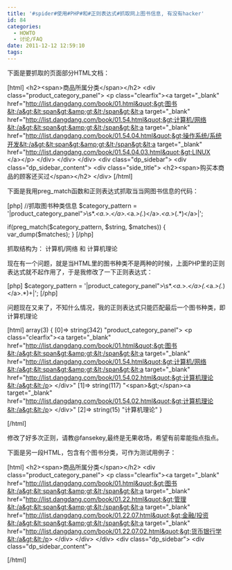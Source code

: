 ```yaml
---
title: '#spider#使用#PHP#和#正则表达式#抓取网上图书信息, 有没有hacker'
id: 84
categories:
  - HOWTO
  - 讨论/FAQ
date: 2011-12-12 12:59:10
tags:
---
```


下面是要抓取的页面部分HTML文档：

[html]
&lt;h2&gt;&lt;span&gt;商品所属分类&lt;/span&gt;&lt;/h2&gt;
	&lt;div class=&quot;product_category_panel&quot;&gt;
		&lt;p class=&quot;clearfix&quot;&gt;&lt;a target=&quot;_blank&quot; href=&quot;http://list.dangdang.com/book/01.html&quot;&gt;图书&lt;/a&gt;&lt;span&gt;&amp;gt;&lt;/span&gt;&lt;a target=&quot;_blank&quot; href=&quot;http://list.dangdang.com/book/01.54.html&quot;&gt;计算机/网络&lt;/a&gt;&lt;span&gt;&amp;gt;&lt;/span&gt;&lt;a target=&quot;_blank&quot; href=&quot;http://list.dangdang.com/book/01.54.04.html&quot;&gt;操作系统/系统开发&lt;/a&gt;&lt;span&gt;&amp;gt;&lt;/span&gt;&lt;a target=&quot;_blank&quot; href=&quot;http://list.dangdang.com/book/01.54.04.03.html&quot;&gt;LINUX &lt;/a&gt;&lt;/p&gt;	&lt;/div&gt;
&lt;/div&gt;            &lt;/div&gt;
            &lt;div class=&quot;dp_sidebar&quot;&gt;
                &lt;div class=&quot;dp_sidebar_content&quot;&gt;
	&lt;div class=&quot;side_title&quot;&gt;
		&lt;h2&gt;&lt;span&gt;购买本商品的顾客还买过&lt;/span&gt;&lt;/h2&gt;
	&lt;/div&gt;
[/html]

下面是我用preg_match函数和正则表达式抓取当当网图书信息的代码：

[php]
//抓取图书种类信息
$category_pattern = '|product_category_panel&quot;&gt;\s*.*&lt;a.*&gt;.*&lt;/a&gt;.*&lt;a.*&gt;(.*)&lt;/a&gt;.*&lt;a.*&gt;(.*)&lt;/a&gt;|';

if(preg_match($category_pattern, $string, $matches))
{
    var_dump($matches);
}
[/php]

抓取结构为：
计算机/网络 和 计算机理论

现在有一个问题，就是当HTML里的图书种类不是两种的时候，上面PHP里的正则表达式就不起作用了，于是我修改了一下正则表达式：

[php]
$category_pattern = '|product_category_panel&quot;&gt;\s*.*&lt;a.*&gt;.*&lt;/a&gt;(.*&lt;a.*&gt;(.*)&lt;/a&gt;.*)+|';
[/php]

问题现在又来了，不知什么情况，我的正则表达式只能匹配最后一个图书种类，即计算机理论

[html]
array(3) {
  [0]=&gt;
  string(342) &quot;product_category_panel&quot;&gt;
		&lt;p class=&quot;clearfix&quot;&gt;&lt;a target=&quot;_blank&quot; href=&quot;http://list.dangdang.com/book/01.html&quot;&gt;图书&lt;/a&gt;&lt;span&gt;&amp;gt;&lt;/span&gt;&lt;a target=&quot;_blank&quot; href=&quot;http://list.dangdang.com/book/01.54.html&quot;&gt;计算机/网络&lt;/a&gt;&lt;span&gt;&amp;gt;&lt;/span&gt;&lt;a target=&quot;_blank&quot; href=&quot;http://list.dangdang.com/book/01.54.02.html&quot;&gt;计算机理论&lt;/a&gt;&lt;/p&gt;	&lt;/div&gt;&quot;
  [1]=&gt;
  string(117) &quot;&lt;span&gt;&amp;gt;&lt;/span&gt;&lt;a target=&quot;_blank&quot; href=&quot;http://list.dangdang.com/book/01.54.02.html&quot;&gt;计算机理论&lt;/a&gt;&lt;/p&gt;	&lt;/div&gt;&quot;
  [2]=&gt;
  string(15) &quot;计算机理论&quot;
}

[/html]

修改了好多次正则，请教@fansekey,最终是无果收场，希望有前辈能指点指点。

下面是另一段HTML，包含有个图书分类，可作为测试用例子：

[html]
 &lt;h2&gt;&lt;span&gt;商品所属分类&lt;/span&gt;&lt;/h2&gt;
    &lt;div class=&quot;product_category_panel&quot;&gt;
        &lt;p class=&quot;clearfix&quot;&gt;&lt;a target=&quot;_blank&quot; href=&quot;http://list.dangdang.com/book/01.html&quot;&gt;图书&lt;/a&gt;&lt;span&gt;&amp;gt;&lt;/span&gt;&lt;a target=&quot;_blank&quot; href=&quot;http://list.dangdang.com/book/01.22.html&quot;&gt;管理&lt;/a&gt;&lt;span&gt;&amp;gt;&lt;/span&gt;&lt;a target=&quot;_blank&quot; href=&quot;http://list.dangdang.com/book/01.22.07.html&quot;&gt;金融/投资&lt;/a&gt;&lt;span&gt;&amp;gt;&lt;/span&gt;&lt;a target=&quot;_blank&quot; href=&quot;http://list.dangdang.com/book/01.22.07.02.html&quot;&gt;货币银行学&lt;/a&gt;&lt;/p&gt;    &lt;/div&gt;
&lt;/div&gt;            &lt;/div&gt;
            &lt;div class=&quot;dp_sidebar&quot;&gt;
                &lt;div class=&quot;dp_sidebar_content&quot;&gt;

[/html] 
